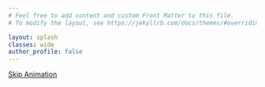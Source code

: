 ```yaml
---
# Feel free to add content and custom Front Matter to this file.
# To modify the layout, see https://jekyllrb.com/docs/themes/#overriding-theme-defaults

layout: splash
classes: wide
author_profile: false
---
```


<!-- content of console, to be rendered in char by char -->
<div id="template-div" style="display: none;">
  <span id="template-newline" style="color: #999;">&nbsp;&gt;&nbsp;</span>
  <span id="template-cursor" class="blink">&#9608;</span>
  <!-- Each element inside the template-content div will be added to #console one at a time in a copy of their element (without the extra classes) -->
  <!-- For data-delay, the text will be rendered with a longer delay -->
  <!-- For typewriter classes, the text will be added one char at a time -->
  <!-- For newline classes, the element gets added to a new parent <p> -->

  <!-- Nested elements are not supported; the first element must have class newline -->
  <div id="template-content">
    <span class="newline" data-delay="2000"></span>
    <span class="typewriter">Hello, world!</span>
    <span data-delay="1500"></span>

    <span class="newline typewriter">I'm Tim Ewing.</span>
    <span data-delay="800"></span> 
    <span class="typewriter"> I'm a Software Engineer with a BS in Engineering Physics from the University of Colorado Boulder.</span>
    <span data-delay="1500"></span>

    <a href="/" class="newline typewriter">tim.fish</a>
    <span class="typewriter"> is my website.</span>
    <span data-delay="300"></span>
    <span class="typewriter"> It shows off some of the projects and work that I do. </span>
    <span data-delay="500"></span>
    <span class="newline typewriter">I use it as a sort of virtual resume and portfolio;</span>
    <span data-delay="300"></span> 
    <span class="typewriter"> since you're here, I probably want you to hire me! </span>
    <span data-delay="1000"></span>

    <span class="newline typewriter">If so, my resume is </span>
    <a href="/resume/" class="typewriter">here</a>
    <span class="typewriter"> and a list of the projects on this site is </span>
    <a href="/" class="typewriter">here</a>
    <span class="typewriter">.</span>
    <span data-delay="1000"></span>

    <span class="newline typewriter">If you're not here to hire me, then</span>
    <span data-delay="600">...</span>
    <span data-delay="1000"></span>
    <span class="typewriter"> Well, hi I guess?</span>
    <span data-delay="600"></span>
    <span class="typewriter"> How did you get here?</span>
    <span data-delay="500"></span>
    <span class="typewriter"> Are you lost?</span>
    <span data-delay="500"></span>
    <span data-delay="1000" class="newline typewriter">...</span>
    <span class="newline typewriter">I guess you should just take a look around too. </span>
    <span data-delay="1000"></span>

    <span class="newline" data-delay="750"></span>
    <span class="typewriter">Click </span>
    <a href="/" class="typewriter">here</a>
    <span class="typewriter"> to continue.</span>

  </div>
</div>

<div class="console">
  <div id="console"></div>
  <a class="btn skip-animation" href="#" id="skip-animation">Skip Animation</a>
</div>
